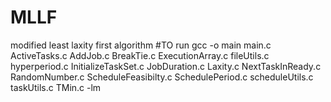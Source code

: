 # MLLF
modified least laxity first algorithm
#TO run
gcc -o main main.c ActiveTasks.c AddJob.c BreakTie.c ExecutionArray.c fileUtils.c hyperperiod.c InitializeTaskSet.c JobDuration.c Laxity.c NextTaskInReady.c RandomNumber.c ScheduleFeasibilty.c SchedulePeriod.c scheduleUtils.c taskUtils.c TMin.c -lm